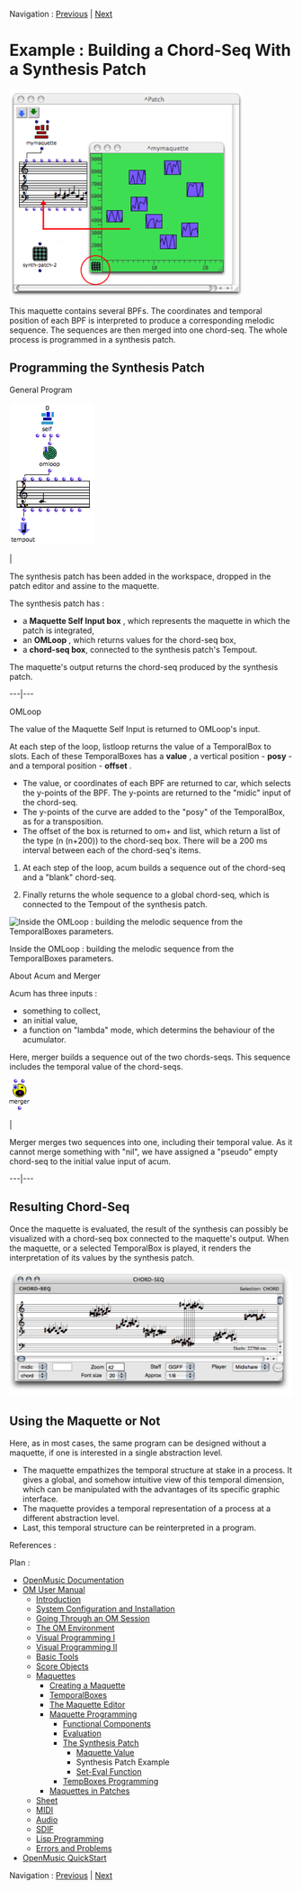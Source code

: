 
Navigation : [Previous](Synthesispatch "page précédente\(Maquette
Value\)") | [Next](Seteval "Next\(Set-Eval Function\)")


# Example : Building a Chord-Seq With a Synthesis Patch

![](../res/synthpatch.png)

This maquette contains several BPFs. The coordinates and temporal position of
each BPF is interpreted to produce a corresponding melodic sequence. The
sequences are then merged into one chord-seq. The whole process is programmed
in a synthesis patch.

## Programming the Synthesis Patch

General Program

![](../res/synthpatch2.png)

|

The synthesis patch has been added in the workspace, dropped in the patch
editor and assine to the maquette.

The synthesis patch has :

  * a  **Maquette Self Input box** , which represents the maquette in which the patch is integrated,
  * an  **OMLoop** , which returns values for the chord-seq box,
  * a **chord-seq box**, connected to the synthesis patch's Tempout. 

The maquette's output returns the chord-seq produced by the synthesis patch.  
  
---|---  
  
OMLoop

The value of the Maquette Self Input is returned to OMLoop's input.

At each step of the loop, listloop returns the value of a TemporalBox to
slots. Each of these TemporalBoxes has a  **value** , a vertical position -
**posy** - and a temporal position - **offset** .

  * The value, or coordinates of each BPF are returned to car, which selects the y-points of the BPF. The y-points are returned to the "midic" input of the chord-seq.
  * The y-points of the curve are added to the "posy" of the TemporalBox, as for a transposition.
  * The offset of the box is returned to om+ and list, which return a list of the type (n (n+200)) to the chord-seq box. There will be a 200 ms interval between each of the chord-seq's items.

  1. At each step of the loop, acum builds a sequence out of the chord-seq and a "blank" chord-seq. 

  2. Finally returns the whole sequence to a global chord-seq, which is connected to the Tempout of the synthesis patch.

![Inside the OMLoop : building the melodic sequence from the TemporalBoxes
parameters.](../res/synthpatch3.png)

Inside the OMLoop : building the melodic sequence from the TemporalBoxes
parameters.

About Acum and Merger

Acum has three inputs :

  * something to collect,
  * an initial value, 
  * a function on "lambda" mode, which determins the behaviour of the acumulator. 

Here, merger builds a sequence out of the two chords-seqs. This sequence
includes the temporal value of the chord-seqs.

![](../res/mrger_icon.png)

|

Merger merges two sequences into one, including their temporal value. As it
cannot merge something with "nil", we have assigned a "pseudo" empty chord-seq
to the initial value input of acum.  
  
---|---  
  
## Resulting Chord-Seq

Once the maquette is evaluated, the result of the synthesis can possibly be
visualized with a chord-seq box connected to the maquette's output. When the
maquette, or a selected TemporalBox is played, it renders the interpretation
of its values by the synthesis patch.

![](../res/syntpatch2.png)

## Using the Maquette or Not

Here, as in most cases, the same program can be designed without a maquette,
if one is interested in a single abstraction level.

  * The maquette empathizes the temporal structure at stake in a process. It gives a global, and somehow intuitive view of this temporal dimension, which can be manipulated with the advantages of its specific graphic interface. 
  * The maquette provides a temporal representation of a process at a different abstraction level. 
  * Last, this temporal structure can be reinterpreted in a program. 

References :

Plan :

  * [OpenMusic Documentation](OM-Documentation)
  * [OM User Manual](OM-User-Manual)
    * [Introduction](00-Sommaire)
    * [System Configuration and Installation](Installation)
    * [Going Through an OM Session](Goingthrough)
    * [The OM Environment](Environment)
    * [Visual Programming I](BasicVisualProgramming)
    * [Visual Programming II](AdvancedVisualProgramming)
    * [Basic Tools](BasicObjects)
    * [Score Objects](ScoreObjects)
    * [Maquettes](Maquettes)
      * [Creating a Maquette](Maquette)
      * [TemporalBoxes](TemporalBoxes)
      * [The Maquette Editor](Editor)
      * [Maquette Programming](Programming%20Maquette)
        * [Functional Components](InputsOutputs)
        * [Evaluation](MaquetteEvaluation)
        * [The Synthesis Patch](Synthpatchprog)
          * [Maquette Value](Synthesispatch)
          * Synthesis Patch Example
          * [Set-Eval Function](Seteval)
        * [TempBoxes Programming](TempProgramming)
      * [Maquettes in Patches](Maquettes%20in%20Patches)
    * [Sheet](Sheet)
    * [MIDI](MIDI)
    * [Audio](Audio)
    * [SDIF](SDIF)
    * [Lisp Programming](Lisp)
    * [Errors and Problems](errors)
  * [OpenMusic QuickStart](QuickStart-Chapters)

Navigation : [Previous](Synthesispatch "page précédente\(Maquette
Value\)") | [Next](Seteval "Next\(Set-Eval Function\)")

